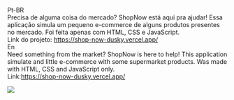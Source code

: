 Pt-BR
<br/>
Precisa de alguma coisa do mercado? ShopNow está aqui pra ajudar! Essa aplicação simula um pequeno e-commerce de alguns produtos presentes no mercado. Foi feita apenas com HTML, CSS e JavaScript.
<br/>
Link do projeto: https://shop-now-dusky.vercel.app/
<br/>
En
<br/>
Need something from the market? ShopNow is here to help! This application simulate and little e-commerce with some supermarket products. Was made with HTML, CSS and JavaScript only.
<br/>
Link:https://shop-now-dusky.vercel.app/
<br/>

 <img src="https://res.cloudinary.com/dvkwgt94s/image/upload/v1674236653/ShopNow_Tela_inicial_vbbbmx.png" />
